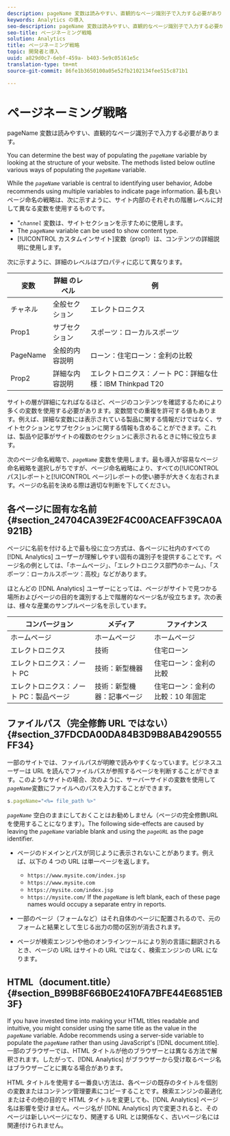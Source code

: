```yaml
---
description: pageName 変数は読みやすい、直観的なページ識別子で入力する必要があります。
keywords: Analytics の導入
seo-description: pageName 変数は読みやすい、直観的なページ識別子で入力する必要があります。
seo-title: ページネーミング戦略
solution: Analytics
title: ページネーミング戦略
topic: 開発者と導入
uuid: a829d0c7-6ebf-459a- b403-5e9c05161e5c
translation-type: tm+mt
source-git-commit: 86fe1b3650100a05e52fb2102134fee515c871b1

---
```



# ページネーミング戦略

pageName 変数は読みやすい、直観的なページ識別子で入力する必要があります。

You can determine the best way of populating the *`pageName`* variable by looking at the structure of your website. The methods listed below outline various ways of populating the *`pageName`* variable.

While the *`pageName`* variable is central to identifying user behavior, Adobe recommends using multiple variables to indicate page information. 最も良いページ命名の戦略は、次に示すように、サイト内部のそれぞれの階層レベルに対して異なる変数を使用するものです。

* "*`channel`* 変数は、サイトセクションを示すために使用します。
* The *`pageName`* variable can be used to show content type.
* [!UICONTROL カスタムインサイト]変数（prop1）は、コンテンツの詳細説明に使用します。

次に示すように、詳細のレベルはプロパティに応じて異なります。

| 変数 | 詳細 のレベル | 例 |
|---|---|---|
| チャネル | 全般セクション | エレクトロニクス |
| Prop1 | サブセクション | スポーツ：ローカルスポーツ |
| PageName | 全般的内容説明 | ローン：住宅ローン：金利の比較 |
| Prop2 | 詳細な内容説明 | エレクトロニクス：ノート PC：詳細な仕様：IBM Thinkpad T20 |

サイトの層が詳細になればなるほど、ページのコンテンツを確認するためにより多くの変数を使用する必要があります。変数間での重複を許可する値もあります。例えば、詳細な変数には表示されている製品に関する情報だけではなく、サイトセクションとサブセクションに関する情報も含めることができます。これは、製品や記事がサイトの複数のセクションに表示されるときに特に役立ちます。

次のページ命名戦略で、*`pageName`* 変数を使用します。最も導入が容易なページ命名戦略を選択しがちですが、ページ命名戦略により、すべての[!UICONTROL パス]レポートと[!UICONTROL ページ]レポートの使い勝手が大きく左右されます。ページの名前を決める際は適切な判断を下してください。

## 各ページに固有な名前 {#section_24704CA39E2F4C00ACEAFF39CA0A921B}

ページに名前を付ける上で最も役に立つ方式は、各ページに社内のすべての [!DNL Analytics] ユーザーが理解しやすい固有の識別子を提供することです。ページ名の例としては、「ホームページ」、「エレクトロニクス部門のホーム」、「スポーツ：ローカルスポーツ：高校」などがあります。

ほとんどの [!DNL Analytics] ユーザーにとっては、ページがサイトで見つかる場所およびページの目的を識別する上で階層的なページ名が役立ちます。次の表は、様々な産業のサンプルページ名を示しています。

| コンバージョン | メディア | ファイナンス |
|---|---|---|
| ホームページ | ホームページ | ホームページ |
| エレクトロニクス | 技術 | 住宅ローン |
| エレクトロニクス：ノート PC | 技術：新型機器 | 住宅ローン：金利の比較 |
| エレクトロニクス：ノート PC：製品ページ | 技術：新型機器：記事ページ | 住宅ローン：金利の比較：10 年固定 |

## ファイルパス（完全修飾 URL ではない） {#section_37FDCDA00DA84B3D9B8AB4290555FF34}

一部のサイトでは、ファイルパスが明瞭で読みやすくなっています。ビジネスユーザーは URL を読んでファイルパスが参照するページを判断することができます。このようなサイトの場合、次のように、サーバーサイドの変数を使用して *`pageName`*&#x200B;変数にファイルへのパスを入力することができます。

```js
s.pageName="<%= file_path %>"
```

*`pageName`* 空白のままにしておくことはお勧めしません（ページの完全修飾URLを使用することになります）。The following side-effects are caused by leaving the *`pageName`* variable blank and using the *`pageURL`* as the page identifier.

* ページのドメインとパスが同じように表示されないことがあります。例えば、以下の 4 つの URL は単一ページを返します。

   * `https://www.mysite.com/index.jsp`
   * `https://www.mysite.com`
   * `https://mysite.com/index.jsp`
   * `https://mysite.com/`
   If the *`pageName`* is left blank, each of these page names would occupy a separate entry in reports.

* 一部のページ（フォームなど）はそれ自体のページに配置されるので、元のフォームと結果として生じる出力の間の区別が消去されます。
* ページが検索エンジンや他のオンラインツールにより別の言語に翻訳されるとき、ページの URL はサイトの URL ではなく、検索エンジンの URL になります。

## HTML（document.title） {#section_B99B8F66B0E2410FA7BFE44E6851EB3F}

If you have invested time into making your HTML titles readable and intuitive, you might consider using the same title as the value in the *`pageName`* variable. Adobe recommends using a server-side variable to populate the *`pageName`* rather than using JavaScript's [!DNL document.title]. 一部のブラウザーでは、HTML タイトルが他のブラウザーとは異なる方法で解釈されます。したがって、[!DNL Analytics] がブラウザーから受け取るページ名はブラウザーごとに異なる場合があります。

HTML タイトルを使用する一番良い方法は、各ページの既存のタイトルを個別の変数またはコンテンツ管理要素にコピーすることです。検索エンジンの最適化またはその他の目的で HTML タイトルを変更しても、[!DNL Analytics] ページ名は影響を受けません。ページ名が [!DNL Analytics] 内で変更されると、そのページは新しいページになり、関連する URL とは関係なく、古いページ名には関連付けられません。
